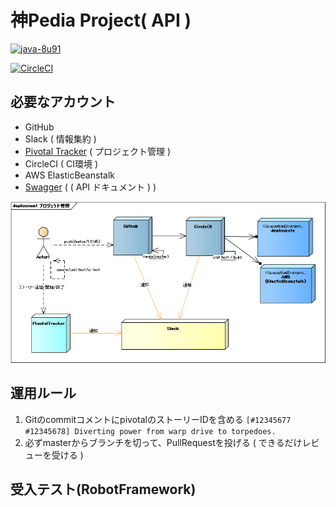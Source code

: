 # 神Pedia Project( API )

[![java-8u91](https://img.shields.io/badge/java-8u91-red.svg)](http://www.oracle.com/technetwork/java/javase/downloads/jdk8-downloads-2133151.html)

[![CircleCI](https://circleci.com/gh/YasuhiroKimesawa/KamiPedia-API.svg?style=svg)](https://circleci.com/gh/YasuhiroKimesawa/KamiPedia-API)

## 必要なアカウント
- GitHub
- Slack ( 情報集約 )
- [Pivotal Tracker]( https://www.pivotaltracker.com/n/projects/1989469  ) ( プロジェクト管理 ) 
- CircleCI ( CI環境 )
- AWS ElasticBeanstalk 
- [Swagger](http://kamipedia-sample-dev.ap-northeast-1.elasticbeanstalk.com:8080/swagger-ui.html#!) ( ( API ドキュメント ) )

![project](./project.png "プロジェクト管理")

## 運用ルール
1. GitのcommitコメントにpivotalのストーリーIDを含める
`[#12345677 #12345678] Diverting power from warp drive to torpedoes.`
2. 必ずmasterからブランチを切って、PullRequestを投げる ( できるだけレビューを受ける )

## 受入テスト(RobotFramework)



